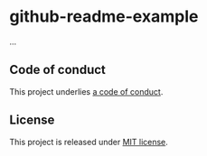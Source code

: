 # github-readme-example

...

## Code of conduct

This project underlies [a code of conduct](./CODE-OF-CONDUCT.md).

## License

This project is released under [MIT license](./LICENSE).
